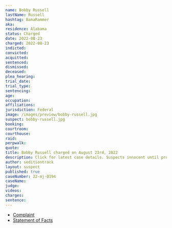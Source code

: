 ```yaml
---
name: Bobby Russell
lastName: Russell
hashtag: BamaRammer
aka:
residence: Alabama
status: Charged
date: 2022-08-23
charged: 2022-08-23
indicted:
convicted:
acquitted:
sentenced:
dismissed:
deceased:
plea_hearing:
trial_date:
trial_type:
sentencing:
age:
occupation:
affiliations:
jurisdiction: Federal
image: /images/preview/bobby-russell.jpg
suspect: bobby-russell.jpg
booking:
courtroom:
courthouse:
raid:
perpwalk:
quote:
title: Bobby Russell charged on August 23rd, 2022
description: Click for latest case details. Suspects innocent until proven guilty.
author: seditiontrack
layout: suspect
published: true
caseNumber: 22-mj-0194
caseName:
judge:
videos:
charges:
sentence:
---
```

- [Complaint](https://www.justice.gov/usao-dc/case-multi-defendant/file/1528476/download)
- [Statement of Facts](https://www.justice.gov/usao-dc/case-multi-defendant/file/1528481/download)
